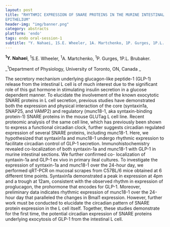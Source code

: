 ```yaml
---
layout: post
title: "RHYTHMIC EXPRESSION OF SNARE PROTEINS IN THE MURINE INTESTINAL
EPITHELIUM"
header-img: "img/banner.png"
category: abstracts
platform: 'endo'
tags: endo oral-session-1
subtitle: "Y. Nahaei, 1S.E. Wheeler, 1A. Martchenko, 1P. Gurges, 1P.L. Brubaker."
---
```

__<sup>1</sup>Y. Nahaei__, <sup>1</sup>S.E. Wheeler, <sup>1</sup>A. Martchenko, <sup>1</sup>P. Gurges, 1P.L.
Brubaker.

_<sup>1</sup>Department of Physiology, University of Toronto, ON, Canada _

The secretory mechanism underlying glucagon-like peptide-1 (GLP-1)
release from the intestinal L cell is of much interest due to the
significant role of this gut hormone in stimulating insulin secretion in
a glucose dependent manner. To elucidate the involvement of the known
exocytotic SNARE proteins in L cell secretion, previous studies have
demonstrated both the expression and physical interaction of the core
(syntaxin1a, SNAP25, and VAMP2) and regulatory (munc18-1, aka
syntaxin-binding protein-1) SNARE proteins in the mouse GLUTag L cell
line. Recent proteomic analysis of the same cell line, which has
previously been shown to express a functional circadian clock, further
suggests circadian regulated expression of several SNARE proteins,
including munc18-1. Here, we hypothesized that syntaxin1a and munc18-1
undergo rhythmic expression to facilitate circadian control of GLP-1
secretion. Immunohistochemistry revealed co-localization of both
syntaxin-1a and munc18-1 with GLP-1 in murine intestinal sections. We
further confirmed co- localization of syntaxin-1a and GLP-1 ex vivo in
primary ileal cultures. To investigate the expression of syntaxin-1a and
munc18-1 over the 24-hour day, we performed qRT-PCR on mucosal scrapes
from C57BL/6 mice obtained at 6 different time points. Syntaxin1a
demonstrated a peak in expression at 4pm and a trough at 12am,
consistent with the observed rhythm in expression of proglucagon, the
prohormone that encodes for GLP-1. Moreover, preliminary data indicates
rhythmic expression of munc18-1 over the 24-hour day that paralleled the
changes in Bmal1 expression. However, further work must be conducted to
elucidate the circadian pattern of SNARE protein expression in the L
cell itself. Together, these studies demonstrate for the first time, the
potential circadian expression of SNARE proteins underlying exocytosis
of GLP-1 from the intestinal L cell.
